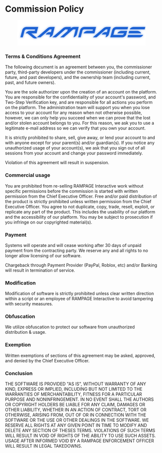 # Commission Policy

<figure><img src="../.gitbook/assets/Brand_Blue.png" alt=""><figcaption></figcaption></figure>

### Terms & Conditions Agreement

The following document is an agreement between you, the commissioner party, third-party developers under the commissioner (including current, future, and past developers), and the ownership team (including current, past, and future owners).

You are the sole authorizer upon the creation of an account on the platform. You are responsible for the confidentiality of your account's password, and Two-Step Verification key, and are responsible for all actions you perform on the platform. The administration team will support you when you lose access to your account for any reason when not otherwise possible, however, we can only help you succeed when we can prove that the lost and/or stolen account belongs to you. For this reason, we ask you to use a legitimate e-mail address so we can verify that you own your account.

It is strictly prohibited to share, sell, give away, or lend your account to and with anyone except for your parent(s) and/or guardian(s). If you notice any unauthorized usage of your account(s), we ask that you sign out of all sessions from your account and change your password immediately.&#x20;

Violation of this agreement will result in suspension.

### Commercial usage

You are prohibited from re-selling RAMPAGE Interactive work without specific permissions before the commission is started with written permission from the Chief Executive Officer. Free and/or paid distribution of the product is strictly prohibited unless written permission from the Chief Executive Officer. You agree to not duplicate, copy, trade, resell, exploit, or replicate any part of the product. This includes the usability of our platform and the accessibility of our platform. You may be subject to prosecution if you infringe on our copyrighted material(s).

### Payment

Systems will operate and will cease working after 30 days of unpaid payment from the contracting party. We reserve any and all rights to no longer allow licensing of our software.

Chargeback through Payment Provider (PayPal, Roblox, etc) and/or Banking will result in termination of service.

### Modification

Modification of software is strictly prohibited unless clear written direction within a script or an employee of RAMPAGE Interactive to avoid tampering with security measures.

### Obfuscation

We utilize obfuscation to protect our software from unauthorized distribution & usage.

### Exemption

Written exemptions of sections of this agreement may be asked, approved, and denied by the Chief Executive Officer.

### Conclusion

THE SOFTWARE IS PROVIDED "AS IS", WITHOUT WARRANTY OF ANY KIND, EXPRESS OR IMPLIED, INCLUDING BUT NOT LIMITED TO THE WARRANTIES OF MERCHANTABILITY, FITNESS FOR A PARTICULAR PURPOSE AND NONINFRINGEMENT. IN NO EVENT SHALL THE AUTHORS OR COPYRIGHT HOLDERS BE LIABLE FOR ANY CLAIM, DAMAGES OR OTHER LIABILITY, WHETHER IN AN ACTION OF CONTRACT, TORT OR OTHERWISE, ARISING FROM, OUT OF OR IN CONNECTION WITH THE SOFTWARE OR THE USE OR OTHER DEALINGS IN THE SOFTWARE. WE RESERVE ALL RIGHTS AT ANY GIVEN POINT IN TIME TO MODIFY AND DELETE ANY SECTION OF THESES TERMS. VIOLATIONS OF SUCH TERMS WILL RESULT IN VOID OF RIGHTS OF THE ABILITY TO USE SUCH ASSETS. USAGE AFTER INFORMED VOID BY A RAMPAGE ENFORCEMENT OFFICER WILL RESULT IN LEGAL TAKEDOWNS.

&#x20;
